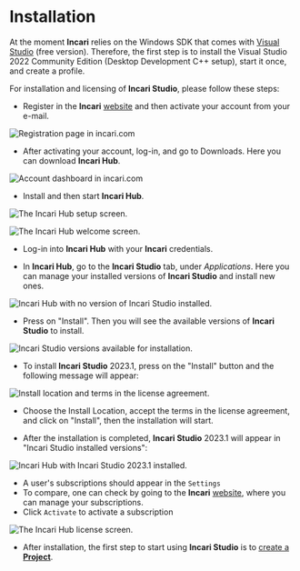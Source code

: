 # Installation

At the moment **Incari** relies on the Windows SDK that comes with [Visual Studio](https://visualstudio.microsoft.com/downloads/) (free version).
Therefore, the first step is to install the Visual Studio 2022 Community Edition (Desktop Development C++ setup), start it once, and create a profile.

For installation and licensing of **Incari Studio**, please follow these steps:

* Register in the **Incari** [website](https://www.incari.com/my-account/) and then activate your account from your e-mail.

![Registration page in incari.com](../.gitbook/assets/website-register2.png)

* After activating your account, log-in, and go to Downloads. Here you can download **Incari Hub**.

![Account dashboard in incari.com](../.gitbook/assets/website-dashboard.png)

* Install and then start **Incari Hub**. 

![The Incari Hub setup screen.](../.gitbook/assets/installationguide2.png)

![The Incari Hub welcome screen.](../.gitbook/assets/installationguide3.png)

* Log-in into **Incari Hub** with your **Incari** credentials.

* In **Incari Hub**, go to the **Incari Studio** tab, under _Applications_. Here you can manage your installed versions of **Incari Studio** and install new ones.

![Incari Hub with no version of Incari Studio installed.](../.gitbook/assets/incarihub5.png)

* Press on "Install". Then you will see the available versions of **Incari Studio** to install.

![Incari Studio versions available for installation.](../.gitbook/assets/incarihub7.png)

* To install **Incari Studio** 2023.1, press on the "Install" button and the following message will appear:

![Install location and terms in the license agreement.](../.gitbook/assets/incarihub8.png)

* Choose the Install Location, accept the terms in the license agreement, and click on "Install", then the installation will start.

* After the installation is completed, **Incari Studio** 2023.1 will appear in "Incari Studio installed versions":

![Incari Hub with Incari Studio 2023.1 installed.](../.gitbook/assets/incari-install-installed_20231.png)

<!-- * After the download is finished, the install window for **Incari Studio** 2022.1 will open. Click "Next" to proceed and go through the installation process.

![The Incari Studio setup welcome screen.](../.gitbook/assets/incaristudio20221_installer.png) -->

*  A user's subscriptions should appear in the `Settings` 
*  To compare, one can check by going to the **Incari** [website](https://www.incari.com/my-account/), where you can manage your subscriptions.
*  Click `Activate` to activate a subscription

![The Incari Hub license screen.](../.gitbook/assets/incarihub20232activate.png)

* After installation, the first step to start using **Incari Studio** is to [create a **Project**](first-steps/creating-a-project.md).













